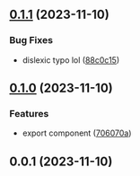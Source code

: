 

## [0.1.1](https://github.com/alvarosabu/vue-richtext/compare/0.1.0...0.1.1) (2023-11-10)


### Bug Fixes

* dislexic typo lol ([88c0c15](https://github.com/alvarosabu/vue-richtext/commit/88c0c155fa521a1fc689e2bdb368470359f701da))

## [0.1.0](https://github.com/alvarosabu/vue-richtext/compare/0.0.1...0.1.0) (2023-11-10)


### Features

* export component ([706070a](https://github.com/alvarosabu/vue-richtext/commit/706070a785c2982074ac8f7a86e7a0cc1479ce1a))

## 0.0.1 (2023-11-10)